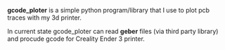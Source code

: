 **gcode_ploter** is a simple python program/library that I use to plot pcb traces with my 3d printer. 

In current state gcode_ploter can read **geber** files (via third party library) and procude gcode for Creality Ender 3 printer.
